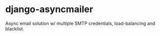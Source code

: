 # django-asyncmailer
Async email solution w/ multiple SMTP credentials, load-balancing and blacklist.
